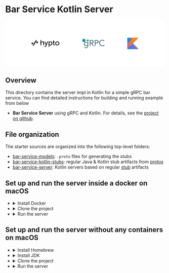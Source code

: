 # Bar Service Kotlin Server

![](logo/hypto_grpc_kotlin.png)

## Overview

This directory contains the server impl in Kotlin for a simple gRPC bar service. 
You can find detailed instructions for building and running example from below

- **Bar Service Server** using gRPC and Kotlin. For details, see the [project on github](https://github.com/hwslabs/bar-service-kotlin-server).

## File organization

The starter sources are organized into the following top-level folders:

- [bar-service-models](bar-service-models): `.proto` files for generating the stubs
- [bar-service-kotlin-stubs](bar-service-kotlin-stubs): regular Java & Kotlin stub artifacts from [protos][]
- [bar-service-server](bar-service-server): Kotlin servers based on regular [stub][] artifacts

## Set up and run the server inside a docker on macOS
- <details>
  <summary>Install Docker</summary>

  Download and install the latest version of docker:
  [Download Latest Docker](https://docs.docker.com/desktop/mac/install/)

- <details>
  <summary>Clone the project</summary>

  Clone the project recursively cloning all submodules

  ```sh
  git clone git@github.com:hwslabs/bar-service-kotlin-server.git --recurse-submodules
  ```
  
  Navigate into the project:
  ```sh
  cd grpc-kotlin-starter
  ```

- <details>
  <summary>Run the server</summary>

  Build a docker image and run the server on a container:
  ```sh
  docker-compose up
  ```
  This will start the server and open up the 50051 port for connections


## Set up and run the server without any containers on macOS
- <details>
  <summary>Install Homebrew</summary>

  Download and install Homebrew:

  ```sh
  /bin/bash -c "$(curl -fsSL https://raw.githubusercontent.com/Homebrew/install/HEAD/install.sh)"
  ```

- <details>
  <summary>Install JDK</summary>

  Install any version of JDK (8 preferred):

  ```sh
  brew install openjdk@8
  ```

  Add the installed version of JDK to your path through .zshrc or .bash_profile

  ```sh
  echo 'export PATH="/usr/local/opt/openjdk@8/bin:$PATH"' >> ~/.zshrc
  source ~/.zshrc
  ```

  or

  ```sh
  echo 'export PATH="/usr/local/opt/openjdk@8/bin:$PATH"' >> ~/.bash_profile
  source ~/.bash_profile
  ```

- <details>
  <summary>Clone the project</summary>

  Clone the project recursively cloning all submodules

  ```sh
  git clone git@github.com:hwslabs/bar-service-kotlin-server.git --recurse-submodules
  ```

  Navigate into the project:
  ```sh
  cd grpc-kotlin-starter
  ```

- <details>
  <summary>Run the server</summary>

  Start the server:

  ```sh
  ./gradlew bar-service-server:start
  ```

  This will start the server and open up the 50051 port for connections

[grpc.io Kotlin/JVM]: https://grpc.io/docs/languages/kotlin/
[Quick start]: https://grpc.io/docs/languages/kotlin/quickstart/
[Basics tutorial]: https://grpc.io/docs/languages/kotlin/basics/
[protos]: protos
[stub]: stub
